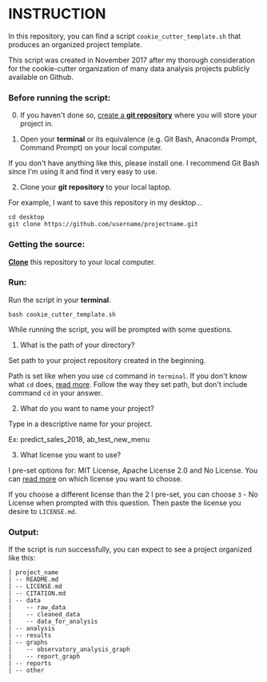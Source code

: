 # **INSTRUCTION**
In this repository, you can find a script `cookie_cutter_template.sh` that produces an organized project template.

This script was created in November 2017 after my thorough consideration for the cookie-cutter organization of many data analysis projects publicly available on Github.

### Before running the script:
0. If you haven't done so, [create a **git repository**](https://help.github.com/articles/creating-a-new-repository/) where you will store your project in.

1. Open your **terminal** or its equivalence (e.g. Git Bash, Anaconda Prompt, Command Prompt) on your local computer.

If you don't have anything like this, please install one. I recommend Git Bash since I'm using it and find it very easy to use.

2. Clone your **git repository** to your local laptop.

For example, I want to save this repository in my desktop...

```
cd desktop
git clone https://github.com/username/projectname.git
```

### Getting the source:
[**Clone**](https://help.github.com/articles/cloning-a-repository/) this repository to your local computer.

### Run:
Run the script in your **terminal**.

```
bash cookie_cutter_template.sh
```
While running the script, you will be prompted with some questions.

1. What is the path of your directory?

Set path to your project repository created in the beginning.

Path is set like when you use `cd` command in `terminal`. If you don't know what `cd` does, [read more](http://www.rapidtables.com/code/linux/cd.htm). Follow the way they set path, but don't include command `cd` in your answer.

2. What do you want to name your project?

Type in a descriptive name for your project.

Ex: predict_sales_2018, ab_test_new_menu

3. What license you want to use?

I pre-set options for: MIT License, Apache License 2.0 and No License.
You can [read more](https://choosealicense.com/) on which license you want to choose.

If you choose a different license than the 2 I pre-set, you can choose `3` - No License when prompted with this question. Then paste the license you desire to `LICENSE.md`.

### Output:
If the script is run successfully, you can expect to see a project organized like this:

```
| project_name
| -- README.md
| -- LICENSE.md
| -- CITATION.md
| -- data  
|    -- raw_data
|    -- cleaned_data
|    -- data_for_analysis  
| -- analysis
| -- results
| -- graphs
|    -- observatory_analysis_graph
|    -- report_graph
| -- reports
| -- other
```
